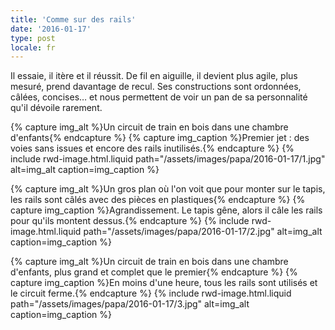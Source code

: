 ```yaml
---
title: 'Comme sur des rails'
date: '2016-01-17'
type: post
locale: fr
---
```


Il essaie, il itère et il réussit. De fil en aiguille, il devient plus agile, plus mesuré, prend davantage de recul. Ses constructions sont ordonnées, câlées, concises… et nous permettent de voir un pan de sa personnalité qu'il dévoile rarement.

{% capture img_alt %}Un circuit de train en bois dans une chambre d'enfants{% endcapture %}
{% capture img_caption %}Premier jet : des voies sans issues et encore des rails inutilisés.{% endcapture %}
{% include rwd-image.html.liquid
path="/assets/images/papa/2016-01-17/1.jpg"
alt=img_alt
caption=img_caption
%}

{% capture img_alt %}Un gros plan où l'on voit que pour monter sur le tapis, les rails sont câlés avec des pièces en plastiques{% endcapture %}
{% capture img_caption %}Agrandissement. Le tapis gêne, alors il câle les rails pour qu'ils montent dessus.{% endcapture %}
{% include rwd-image.html.liquid
path="/assets/images/papa/2016-01-17/2.jpg"
alt=img_alt
caption=img_caption
%}

{% capture img_alt %}Un circuit de train en bois dans une chambre d'enfants, plus grand et complet que le premier{% endcapture %}
{% capture img_caption %}En moins d'une heure, tous les rails sont utilisés et le circuit ferme.{% endcapture %}
{% include rwd-image.html.liquid
path="/assets/images/papa/2016-01-17/3.jpg"
alt=img_alt
caption=img_caption
%}

